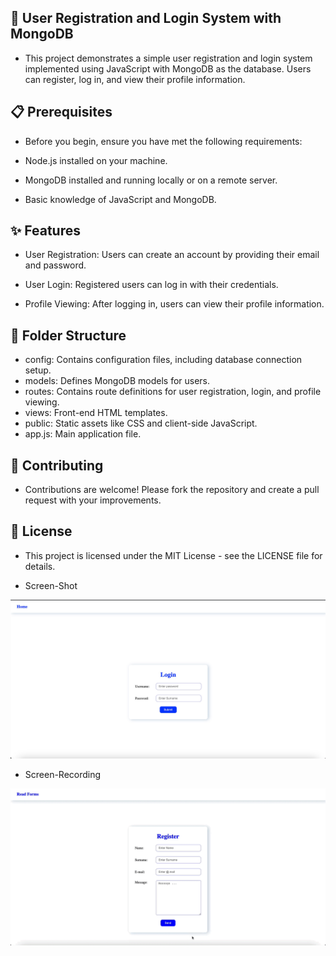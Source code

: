 ## 🚀 User Registration and Login System with MongoDB

- This project demonstrates a simple user registration and login system implemented using JavaScript with MongoDB as the database. Users can register, log in, and view their profile information.

## 📋 Prerequisites

- Before you begin, ensure you have met the following requirements:

- Node.js installed on your machine.
- MongoDB installed and running locally or on a remote server.
- Basic knowledge of JavaScript and MongoDB.

## ✨ Features

- User Registration: Users can create an account by providing their email and password.

- User Login: Registered users can log in with their credentials.

- Profile Viewing: After logging in, users can view their profile information.

## 📁 Folder Structure

- config: Contains configuration files, including database connection setup.
- models: Defines MongoDB models for users.
- routes: Contains route definitions for user registration, login, and profile viewing.
- views: Front-end HTML templates.
- public: Static assets like CSS and client-side JavaScript.
- app.js: Main application file.

## 🤝 Contributing

- Contributions are welcome! Please fork the repository and create a pull request with your improvements.

## 📄 License

- This project is licensed under the MIT License - see the LICENSE file for details.

- Screen-Shot

 <img src="/project/img/Screen-Shot.jpg">

- Screen-Recording

 <img src="/project/img/Screen-Recording.gif">
